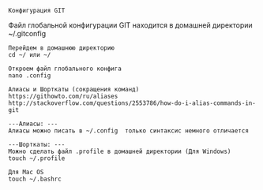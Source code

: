  	Конфигурация GIT
 	   
Файл глобальной конфигурации GIT находится в домашней директории
	~/.gitconfig
	
	Перейдем в домашнюю директорию 
	cd ~/ или ~/ 
	
	Откроем файл глобального конфига
	nano .config
	
	Алиасы и Шорткаты (сокращения команд)
	https://githowto.com/ru/aliases 
	http://stackoverflow.com/questions/2553786/how-do-i-alias-commands-in-git
	
	---Алиасы: ---
	Алиасы можно писать в ~/.config  только синтаксис немного отличается 
	
	---Шорткаты: ---
	Можно сделать файл .profile в домашней директории (Для Windows)
	touch ~/.profile
	
	Для Mac OS
	touch ~/.bashrc 